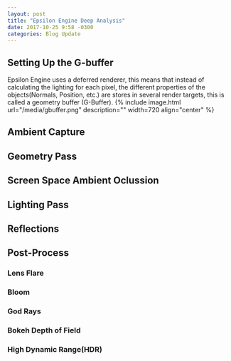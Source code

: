 ```yaml
---
layout: post
title: "Epsilon Engine Deep Analysis"
date: 2017-10-25 9:58 -0300
categories: Blog Update
---
```


<h2>Setting Up the G-buffer</h2>
Epsilon Engine uses a deferred renderer, this means that instead of calculating the lighting for each pixel, the different properties of the objects(Normals, Position, etc.) are stores in several render targets, this is called a geometry buffer (G-Buffer).
{% include image.html url="/media/gbuffer.png" description="" width=720 align="center" %}
<h2>Ambient Capture</h2>

<h2>Geometry Pass</h2>

<h2>Screen Space Ambient Oclussion</h2>

<h2>Lighting Pass</h2>

<h2>Reflections</h2>

<h2>Post-Process</h2>

<h3>Lens Flare</h3>
<h3>Bloom</h3>
<h3>God Rays</h3>
<h3>Bokeh Depth of Field</h3>
<h3>High Dynamic Range(HDR)</h3>


